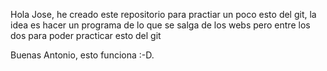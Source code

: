 Hola Jose, he creado este repositorio para practiar un poco esto del git, 
la idea es hacer un programa de lo que se salga de los webs pero entre los dos para poder practicar esto del git

Buenas Antonio, esto funciona :-D.
